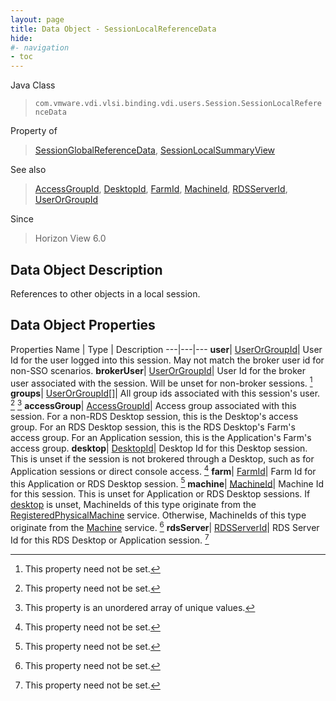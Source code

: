 ```yaml
---
layout: page
title: Data Object - SessionLocalReferenceData
hide:
#- navigation
- toc
---
```






Java Class
> `com.vmware.vdi.vlsi.binding.vdi.users.Session.SessionLocalReferenceData`

Property of
> [SessionGlobalReferenceData](vdi.users.Session.SessionGlobalReferenceData.md#field_detail), [SessionLocalSummaryView](vdi.users.Session.SessionLocalSummaryView.md#field_detail)

See also
> [AccessGroupId](vdi.entity.AccessGroupId.md), [DesktopId](vdi.entity.DesktopId.md), [FarmId](vdi.entity.FarmId.md), [MachineId](vdi.entity.MachineId.md), [RDSServerId](vdi.entity.RDSServerId.md), [UserOrGroupId](vdi.entity.UserOrGroupId.md)

Since
> Horizon View 6.0


## Data Object Description

References to other objects in a local session.

## Data Object Properties
Properties
Name |  Type |  Description
---|---|---
**user**| [UserOrGroupId](vdi.entity.UserOrGroupId.md)|  User Id for the user logged into this session. May not match the broker user id for non-SSO scenarios.
**brokerUser**| [UserOrGroupId](vdi.entity.UserOrGroupId.md)|  User Id for the broker user associated with the session. Will be unset for non-broker sessions. [^1]
**groups**| [UserOrGroupId[]](vdi.entity.UserOrGroupId.md)|  All group ids associated with this session's user. [^1] [^14]
**accessGroup**| [AccessGroupId](vdi.entity.AccessGroupId.md)|  Access group associated with this session. For a non-RDS Desktop session, this is the Desktop's access group. For an RDS Desktop session, this is the RDS Desktop's Farm's access group. For an Application session, this is the Application's Farm's access group.
**desktop**| [DesktopId](vdi.entity.DesktopId.md)|  Desktop Id for this Desktop session. This is unset if the session is not brokered through a Desktop, such as for Application sessions or direct console access. [^1]
**farm**| [FarmId](vdi.entity.FarmId.md)|  Farm Id for this Application or RDS Desktop session. [^1]
**machine**| [MachineId](vdi.entity.MachineId.md)|  Machine Id for this session. This is unset for Application or RDS Desktop sessions. If [desktop](vdi.users.Session.SessionLocalReferenceData.md#desktop) is unset, MachineIds of this type originate from the [RegisteredPhysicalMachine](vdi.resources.RegisteredPhysicalMachine.md) service. Otherwise, MachineIds of this type originate from the [Machine](vdi.resources.Machine.md) service. [^1]
**rdsServer**| [RDSServerId](vdi.entity.RDSServerId.md)|  RDS Server Id for this RDS Desktop or Application session. [^1]
 


 


[^1]: This property need not be set.
[^14]: This property is an unordered array of unique values.